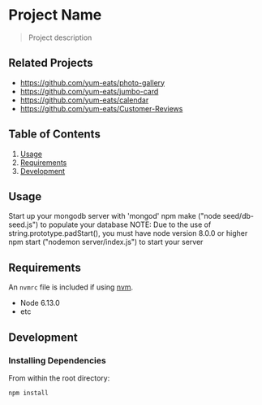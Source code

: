 # Project Name

> Project description

## Related Projects

  - https://github.com/yum-eats/photo-gallery
  - https://github.com/yum-eats/jumbo-card
  - https://github.com/yum-eats/calendar
  - https://github.com/yum-eats/Customer-Reviews

## Table of Contents

1. [Usage](#Usage)
1. [Requirements](#requirements)
1. [Development](#development)

## Usage

Start up your mongodb server with 'mongod'
npm make ("node seed/db-seed.js") to populate your database
  NOTE: Due to the use of string.prototype.padStart(), you must have node version 8.0.0 or higher
npm start ("nodemon server/index.js") to start your server

## Requirements

An `nvmrc` file is included if using [nvm](https://github.com/creationix/nvm).

- Node 6.13.0
- etc

## Development

### Installing Dependencies

From within the root directory:

```sh
npm install
```

